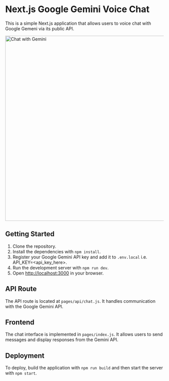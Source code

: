 # Next.js Google Gemini Voice Chat

This is a simple Next.js application that allows users to voice chat with Google Gemeni via its public API.

<img width="587" alt="Chat with Gemini" src="https://github.com/user-attachments/assets/505b17b0-8257-4ac1-ae6e-e7d4ee5b49f7">

## Getting Started

1. Clone the repository.
2. Install the dependencies with `npm install`.
3. Register your Google Gemini API key and add it to `.env.local` i.e. API_KEY=<api_key_here>.
4. Run the development server with `npm run dev`.
5. Open [http://localhost:3000](http://localhost:3000) in your browser.

## API Route

The API route is located at `pages/api/chat.js`. It handles communication with the Google Gemini API.

## Frontend

The chat interface is implemented in `pages/index.js`. It allows users to send messages and display responses from the Gemini API.

## Deployment

To deploy, build the application with `npm run build` and then start the server with `npm start`.
